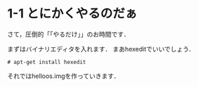 # 1-1 とにかくやるのだぁ
さて，圧倒的「「やるだけ」」のお時間です．

まずはバイナリエディタを入れます．
まあhexeditでいいでしょう．
```
# apt-get install hexedit
```

それではhelloos.imgを作っていきます．
